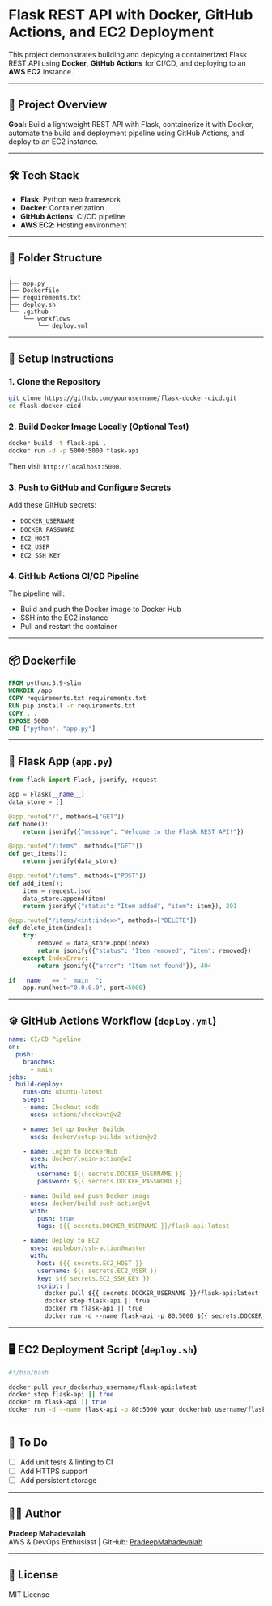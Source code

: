 # Flask REST API with Docker, GitHub Actions, and EC2 Deployment

This project demonstrates building and deploying a containerized Flask REST API using **Docker**, **GitHub Actions** for CI/CD, and deploying to an **AWS EC2** instance.

---

## 📌 Project Overview

**Goal:** Build a lightweight REST API with Flask, containerize it with Docker, automate the build and deployment pipeline using GitHub Actions, and deploy to an EC2 instance.

---

## 🛠️ Tech Stack
- **Flask**: Python web framework
- **Docker**: Containerization
- **GitHub Actions**: CI/CD pipeline
- **AWS EC2**: Hosting environment

---

## 📁 Folder Structure
```
.
├── app.py
├── Dockerfile
├── requirements.txt
├── deploy.sh
└── .github
    └── workflows
        └── deploy.yml
```

---

## 🚀 Setup Instructions

### 1. Clone the Repository
```bash
git clone https://github.com/yourusername/flask-docker-cicd.git
cd flask-docker-cicd
```

### 2. Build Docker Image Locally (Optional Test)
```bash
docker build -t flask-api .
docker run -d -p 5000:5000 flask-api
```
Then visit `http://localhost:5000`.

### 3. Push to GitHub and Configure Secrets
Add these GitHub secrets:
- `DOCKER_USERNAME`
- `DOCKER_PASSWORD`
- `EC2_HOST`
- `EC2_USER`
- `EC2_SSH_KEY`

### 4. GitHub Actions CI/CD Pipeline
The pipeline will:
- Build and push the Docker image to Docker Hub
- SSH into the EC2 instance
- Pull and restart the container

---

## 📦 Dockerfile
```Dockerfile
FROM python:3.9-slim
WORKDIR /app
COPY requirements.txt requirements.txt
RUN pip install -r requirements.txt
COPY . .
EXPOSE 5000
CMD ["python", "app.py"]
```

---

## 🐍 Flask App (`app.py`)
```python
from flask import Flask, jsonify, request

app = Flask(__name__)
data_store = []

@app.route("/", methods=["GET"])
def home():
    return jsonify({"message": "Welcome to the Flask REST API!"})

@app.route("/items", methods=["GET"])
def get_items():
    return jsonify(data_store)

@app.route("/items", methods=["POST"])
def add_item():
    item = request.json
    data_store.append(item)
    return jsonify({"status": "Item added", "item": item}), 201

@app.route("/items/<int:index>", methods=["DELETE"])
def delete_item(index):
    try:
        removed = data_store.pop(index)
        return jsonify({"status": "Item removed", "item": removed})
    except IndexError:
        return jsonify({"error": "Item not found"}), 404

if __name__ == "__main__":
    app.run(host="0.0.0.0", port=5000)
```

---

## ⚙️ GitHub Actions Workflow (`deploy.yml`)
```yaml
name: CI/CD Pipeline
on:
  push:
    branches:
      - main
jobs:
  build-deploy:
    runs-on: ubuntu-latest
    steps:
    - name: Checkout code
      uses: actions/checkout@v2

    - name: Set up Docker Buildx
      uses: docker/setup-buildx-action@v2

    - name: Login to DockerHub
      uses: docker/login-action@v2
      with:
        username: ${{ secrets.DOCKER_USERNAME }}
        password: ${{ secrets.DOCKER_PASSWORD }}

    - name: Build and push Docker image
      uses: docker/build-push-action@v4
      with:
        push: true
        tags: ${{ secrets.DOCKER_USERNAME }}/flask-api:latest

    - name: Deploy to EC2
      uses: appleboy/ssh-action@master
      with:
        host: ${{ secrets.EC2_HOST }}
        username: ${{ secrets.EC2_USER }}
        key: ${{ secrets.EC2_SSH_KEY }}
        script: |
          docker pull ${{ secrets.DOCKER_USERNAME }}/flask-api:latest
          docker stop flask-api || true
          docker rm flask-api || true
          docker run -d --name flask-api -p 80:5000 ${{ secrets.DOCKER_USERNAME }}/flask-api:latest
```

---

## 🖥️ EC2 Deployment Script (`deploy.sh`)
```bash
#!/bin/bash

docker pull your_dockerhub_username/flask-api:latest
docker stop flask-api || true
docker rm flask-api || true
docker run -d --name flask-api -p 80:5000 your_dockerhub_username/flask-api:latest
```

---

## 📌 To Do
- [ ] Add unit tests & linting to CI
- [ ] Add HTTPS support
- [ ] Add persistent storage

---

## 👨‍💻 Author
**Pradeep Mahadevaiah**  
AWS & DevOps Enthusiast | GitHub: [PradeepMahadevaiah](https://github.com/PradeepMahadevaiah)

---

## 📜 License
MIT License
